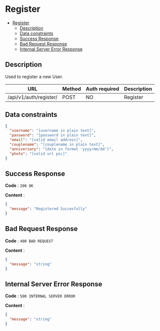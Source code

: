 # Register

<!--toc:start-->

- [Register](#register)
  - [Description](#description)
  - [Data constraints](#data-constraints)
  - [Success Response](#success-response)
  - [Bad Request Response](#bad-request-response)
  - [Internal Server Error Response](#internal-server-error-response)
  <!--toc:end-->

## Description

Used to register a new User.

| URL                    | Method | Auth required | Description |
| ---------------------- | ------ | ------------- | ----------- |
| /api/v1/auth/register/ | POST   | NO            | Register    |

## Data constraints

```json
{
  "username": "[username in plain text]",
  "password": "[password in plain text]",
  "email": "[valid email address]",
  "couplename": "[couplename in plain text]",
  "anniversary": "[date in format 'yyyy/mm/dd']",
  "photo": "[valid url pic]"
}
```

## Success Response

**Code** : `200 OK`

**Content** :

```json
{
  "message": "Registered Succesfully"
}
```

## Bad Request Response

**Code** : `400 BAD REQUEST`

**Content** :

```json
{
  "message": "string"
}
```

## Internal Server Error Response

**Code** : `500 INTERNAL SERVER ERROR`

**Content** :

```json
{
  "message": "string"
}
```
